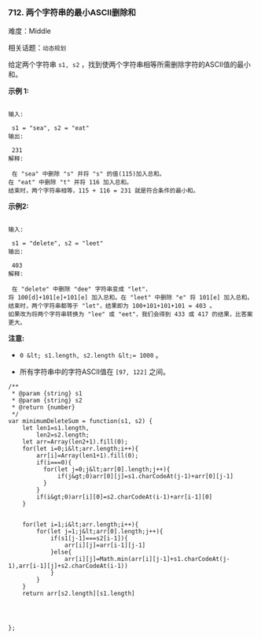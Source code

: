 ### 712. 两个字符串的最小ASCII删除和

难度：Middle

相关话题：`动态规划`

给定两个字符串 `s1, s2` ，找到使两个字符串相等所需删除字符的ASCII值的最小和。



 **示例 1:** 





```

输入:

 s1 = "sea", s2 = "eat"
输出:

 231
解释:

 在 "sea" 中删除 "s" 并将 "s" 的值(115)加入总和。
在 "eat" 中删除 "t" 并将 116 加入总和。
结束时，两个字符串相等，115 + 116 = 231 就是符合条件的最小和。

```

 **示例2:** 





```

输入:

 s1 = "delete", s2 = "leet"
输出:

 403
解释:

 在 "delete" 中删除 "dee" 字符串变成 "let"，
将 100[d]+101[e]+101[e] 加入总和。在 "leet" 中删除 "e" 将 101[e] 加入总和。
结束时，两个字符串都等于 "let"，结果即为 100+101+101+101 = 403 。
如果改为将两个字符串转换为 "lee" 或 "eet"，我们会得到 433 或 417 的结果，比答案更大。

```

 **注意:** 





*  `0 &lt; s1.length, s2.length &lt;= 1000` 。

* 所有字符串中的字符ASCII值在 `[97, 122]` 之间。






```
/**
 * @param {string} s1
 * @param {string} s2
 * @return {number}
 */
var minimumDeleteSum = function(s1, s2) {
    let len1=s1.length,
        len2=s2.length;
    let arr=Array(len2+1).fill(0);
    for(let i=0;i&lt;arr.length;i++){
        arr[i]=Array(len1+1).fill(0);
        if(i===0){
          for(let j=0;j&lt;arr[0].length;j++){
              if(j&gt;0)arr[0][j]=s1.charCodeAt(j-1)+arr[0][j-1]
          }
        }
        if(i&gt;0)arr[i][0]=s2.charCodeAt(i-1)+arr[i-1][0]
    }

    
    for(let i=1;i&lt;arr.length;i++){
        for(let j=1;j&lt;arr[0].length;j++){
            if(s1[j-1]===s2[i-1]){
                arr[i][j]=arr[i-1][j-1]
            }else{
                arr[i][j]=Math.min(arr[i][j-1]+s1.charCodeAt(j-1),arr[i-1][j]+s2.charCodeAt(i-1))
            }
        }
    }
    return arr[s2.length][s1.length]
    
    
    
    
};



```

